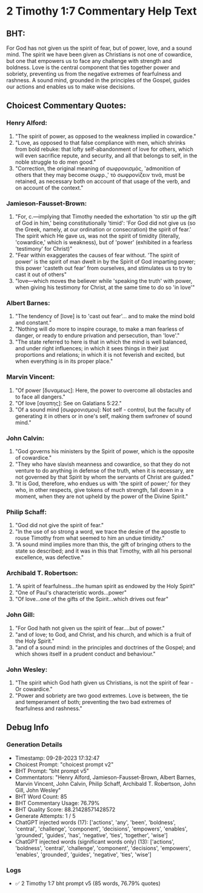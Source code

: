 # 2 Timothy 1:7 Commentary Help Text

## BHT:
For God has not given us the spirit of fear, but of power, love, and a sound mind. The spirit we have been given as Christians is not one of cowardice, but one that empowers us to face any challenge with strength and boldness. Love is the central component that ties together power and sobriety, preventing us from the negative extremes of fearfulness and rashness. A sound mind, grounded in the principles of the Gospel, guides our actions and enables us to make wise decisions.

## Choicest Commentary Quotes:
### Henry Alford:
1. "The spirit of power, as opposed to the weakness implied in cowardice."
2. "Love, as opposed to that false compliance with men, which shrinks from bold rebuke: that lofty self-abandonment of love for others, which will even sacrifice repute, and security, and all that belongs to self, in the noble struggle to do men good."
3. "Correction, the original meaning of σωφρονισμός, 'admonition of others that they may become σωφρ.,' τὸ σωφρονίζειν τινά, must be retained, as necessary both on account of that usage of the verb, and on account of the context."

### Jamieson-Fausset-Brown:
1. "For, c.—implying that Timothy needed the exhortation 'to stir up the gift of God in him,' being constitutionally 'timid': 'For God did not give us (so the Greek, namely, at our ordination or consecration) the spirit of fear.' The spirit which He gave us, was not the spirit of timidity (literally, 'cowardice,' which is weakness), but of 'power' (exhibited in a fearless 'testimony' for Christ)"
2. "Fear within exaggerates the causes of fear without. 'The spirit of power' is the spirit of man dwelt in by the Spirit of God imparting power; this power 'casteth out fear' from ourselves, and stimulates us to try to cast it out of others"
3. "love—which moves the believer while 'speaking the truth' with power, when giving his testimony for Christ, at the same time to do so 'in love'"

### Albert Barnes:
1. "The tendency of [love] is to 'cast out fear'... and to make the mind bold and constant."
2. "Nothing will do more to inspire courage, to make a man fearless of danger, or ready to endure privation and persecution, than 'love'."
3. "The state referred to here is that in which the mind is well balanced, and under right influences; in which it sees things in their just proportions and relations; in which it is not feverish and excited, but when everything is in its proper place."

### Marvin Vincent:
1. "Of power [δυναμεως]: Here, the power to overcome all obstacles and to face all dangers."
2. "Of love [αγαπης]: See on Galatians 5:22."
3. "Of a sound mind [σωφρονισμου]: Not self - control, but the faculty of generating it in others or in one's self, making them swfronev of sound mind."

### John Calvin:
1. "God governs his ministers by the Spirit of power, which is the opposite of cowardice."
2. "They who have slavish meanness and cowardice, so that they do not venture to do anything in defense of the truth, when it is necessary, are not governed by that Spirit by whom the servants of Christ are guided."
3. "It is God, therefore, who endues us with 'the spirit of power;' for they who, in other respects, give tokens of much strength, fall down in a moment, when they are not upheld by the power of the Divine Spirit."

### Philip Schaff:
1. "God did not give the spirit of fear." 
2. "In the use of so strong a word, we trace the desire of the apostle to rouse Timothy from what seemed to him an undue timidity."
3. "A sound mind implies more than this, the gift of bringing others to the state so described; and it was in this that Timothy, with all his personal excellence, was defective."

### Archibald T. Robertson:
1. "A spirit of fearfulness...the human spirit as endowed by the Holy Spirit" 
2. "One of Paul's characteristic words...power" 
3. "Of love...one of the gifts of the Spirit...which drives out fear"

### John Gill:
1. "For God hath not given us the spirit of fear....but of power." 
2. "and of love; to God, and Christ, and his church, and which is a fruit of the Holy Spirit." 
3. "and of a sound mind: in the principles and doctrines of the Gospel; and which shows itself in a prudent conduct and behaviour."

### John Wesley:
1. "The spirit which God hath given us Christians, is not the spirit of fear - Or cowardice."
2. "Power and sobriety are two good extremes. Love is between, the tie and temperament of both; preventing the two bad extremes of fearfulness and rashness."


## Debug Info
### Generation Details
- Timestamp: 09-28-2023 17:32:47
- Choicest Prompt: "choicest prompt v2"
- BHT Prompt: "bht prompt v5"
- Commentators: "Henry Alford, Jamieson-Fausset-Brown, Albert Barnes, Marvin Vincent, John Calvin, Philip Schaff, Archibald T. Robertson, John Gill, John Wesley"
- BHT Word Count: 85
- BHT Commentary Usage: 76.79%
- BHT Quality Score: 88.21428571428572
- Generate Attempts: 1 / 5
- ChatGPT injected words (17):
	['actions', 'any', 'been', 'boldness', 'central', 'challenge', 'component', 'decisions', 'empowers', 'enables', 'grounded', 'guides', 'has', 'negative', 'ties', 'together', 'wise']
- ChatGPT injected words (significant words only) (13):
	['actions', 'boldness', 'central', 'challenge', 'component', 'decisions', 'empowers', 'enables', 'grounded', 'guides', 'negative', 'ties', 'wise']

### Logs
- ✅ 2 Timothy 1:7 bht prompt v5 (85 words, 76.79% quotes)